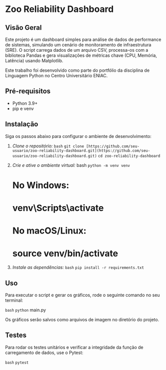 # Zoo Reliability Dashboard

## Visão Geral

Este projeto é um dashboard simples para análise de dados de performance de sistemas, simulando um cenário de monitoramento de infraestrutura (SRE). O script carrega dados de um arquivo CSV, processa-os com a biblioteca Pandas e gera visualizações de métricas chave (CPU, Memória, Latência) usando Matplotlib.

Este trabalho foi desenvolvido como parte do portfólio da disciplina de Linguagem Python no Centro Universitário ENIAC.

## Pré-requisitos

* Python 3.9+
* pip e venv

## Instalação

Siga os passos abaixo para configurar o ambiente de desenvolvimento:

1.  *Clone o repositório:*
    `bash`
    `git clone [https://github.com/seu-usuario/zoo-reliability-dashboard.git](https://github.com/seu-usuario/zoo-reliability-dashboard.git)`
    `cd zoo-reliability-dashboard`
    
2.  *Crie e ative o ambiente virtual:*
    bash
    `python -m venv venv`
    # No Windows:
    # venv\Scripts\activate
    # No macOS/Linux:
    # source venv/bin/activate
    
3.  *Instale as dependências:*
    `bash`
    `pip install -r requirements.txt`
    

## Uso

Para executar o script e gerar os gráficos, rode o seguinte comando no seu terminal:

`bash`
`python` main.py

Os gráficos serão salvos como arquivos de imagem no diretório do projeto.

## Testes

Para rodar os testes unitários e verificar a integridade da função de carregamento de dados, use o Pytest:

`bash`
`pytest`

